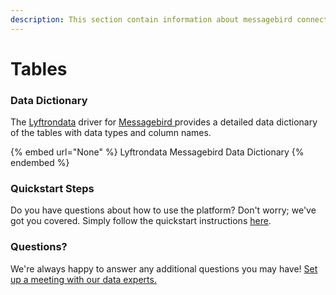 ```yaml
---
description: This section contain information about messagebird connector tables information
---
```


# Tables

### Data Dictionary

The [Lyftrondata](https://www.lyftrondata.com/) driver for [Messagebird](None/)[ ](https://www.lyftrondata.com/integration/messagebird/)provides a detailed data dictionary of the tables with data types and column names.

{% embed url="None" %}
Lyftrondata Messagebird Data Dictionary
{% endembed %}

### Quickstart Steps

Do you have questions about how to use the platform? Don't worry; we've got you covered. Simply follow the quickstart instructions [here](../README.md).

### Questions? <a href="#questions" id="questions"></a>

We're always happy to answer any additional questions you may have! [Set up a meeting with our data experts.](https://www.lyftrondata.com/book-a-meeting/)

